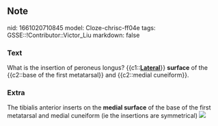 ## Note
nid: 1661020710845
model: Cloze-chrisc-ff04e
tags: GSSE::!Contributor::Victor_Liu
markdown: false

### Text
What is the insertion of peroneus longus?
{{c1::<b><u>Lateral</u></b>}} <b>surface</b> of the {{c2::base of
the first metatarsal}} and {{c2::medial cuneiform}}.

### Extra
<div>The tibialis anterior inserts on the <b>medial surface</b> of
the base of the first metatarsal and medial cuneiform (ie the
insertions are symmetrical) <img src= 
"paste-e86c18d2511f8b56f38789470fc85a9ac31ab57a.jpg"></div>
